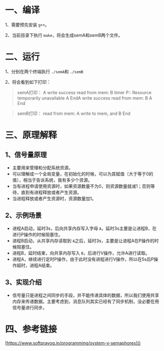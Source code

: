 # 一、编译

1、需要预先安装 `g++`。

2、当前目录下执行 `make`，将会生成semA和semB两个文件。

# 二、运行

1、分别在两个终端执行 `./semA`和 `./semB`

2、将会看到如下打印：

> semA打印：
> A write success
> read from mem: B
> timer P:: Resource temporarily unavailable
> A EndA write success
> read from mem: B
> A End

> semB打印：
> read from mem: A
> write to mem, and B End

# 三、原理解释

## 1、信号量原理

- 主要用来管理和分配系统资源。
- 可以理解成一个全局变量，在初始化的时候，可以为其赋值（大于等于0的值），相当于告诉系统，我有多少个资源。
- 当有进程申请使用资源时，如果资源数量不为0，则资源数量就减1；否则等待，直到有进程释放或者产生资源。
- 当进程释放或者产生资源时，资源数量加1。

## 2、示例场景

- 进程A启动，延时3s，后向共享内存写入字母	`A`，延时3s主要是让进程B，在进行P操作的时候阻塞住。
- 进程B启动，从共享内存读取到 `A`之后，延时3s，主要是让进程A在P操作的时候阻塞住。
- 进程B，延时结束，向共享内存写入 `B`，后进行V操作，允许A进行读取。
- 进程A，继续进行定时P操作，由于此时没有进程进行V操作，所以在5s后P操作超时，进程A结束。

## 3、实现介绍

- 信号量只是进程之间同步的手段，并不能传递具体的数据，所以我们使用共享内存来传递数据。主要考虑到，消息队列其实已经有了同步机制，没必要在用信号量进行同步。

# 四、参考链接

[https://www.softprayog.in/programming/system-v-semaphores]()
